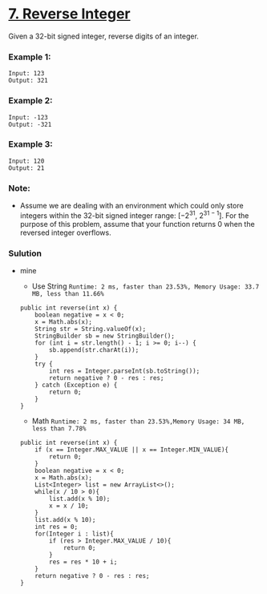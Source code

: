 # [7. Reverse Integer](https://leetcode.com/problems/reverse-integer/)

Given a 32-bit signed integer, reverse digits of an integer.

### Example 1:
```
Input: 123
Output: 321
```

### Example 2:
```
Input: -123
Output: -321
```

### Example 3:
```
Input: 120
Output: 21
```

### Note:
* Assume we are dealing with an environment which could only store integers within the 32-bit signed integer range: [−2<sup>31</sup>,  2<sup>31 − 1</sup>]. For the purpose of this problem, assume that your function returns 0 when the reversed integer overflows.


### Sulution
* mine
  * Use String  `Runtime: 2 ms, faster than 23.53%, Memory Usage: 33.7 MB, less than 11.66%`
  ```
  public int reverse(int x) {
      boolean negative = x < 0;
      x = Math.abs(x);
      String str = String.valueOf(x);
      StringBuilder sb = new StringBuilder();
      for (int i = str.length() - 1; i >= 0; i--) {
          sb.append(str.charAt(i));
      }
      try {
          int res = Integer.parseInt(sb.toString());
          return negative ? 0 - res : res;
      } catch (Exception e) {
          return 0;
      }
  }
  ```
  
  * Math `Runtime: 2 ms, faster than 23.53%,Memory Usage: 34 MB, less than 7.78%`
  ```
  public int reverse(int x) {
      if (x == Integer.MAX_VALUE || x == Integer.MIN_VALUE){
          return 0;
      }
      boolean negative = x < 0;
      x = Math.abs(x);
      List<Integer> list = new ArrayList<>();
      while(x / 10 > 0){
          list.add(x % 10);
          x = x / 10;
      }
      list.add(x % 10);
      int res = 0;
      for(Integer i : list){
          if (res > Integer.MAX_VALUE / 10){
              return 0;
          }
          res = res * 10 + i;
      }
      return negative ? 0 - res : res;
  }
  ```
